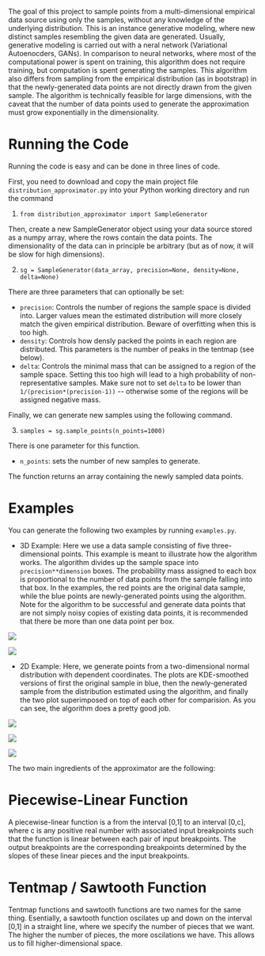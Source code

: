 The goal of this project to sample points from a multi-dimensional empirical data source using only the samples, without any knowledge of the underlying distribution. This is an instance generative modeling, where new distinct samples resembling the given data are generated. Usually, generative modeling is carried out with a neral network (Variational Autoenocders, GANs). In comparison to neural networks, where most of the computational power is spent on training, this algorithm does not require training, but computation is spent generating the samples. This algorithm also differs from sampling from the empirical distribution (as in bootstrap) in that the newly-generated data points are not directly drawn from the given sample. The algorithm is technically feasible for large dimensions, with the caveat that the number of data points used to generate the approximation must grow exponentially in the dimensionality.

# Running the Code
Running the code is easy and can be done in three lines of code.

First, you need to download and copy the main project file `distribution_approximator.py` into your Python working directory and run the command

1. `from distribution_approximator import SampleGenerator` 

Then, create a new SampleGenerator object using your data source stored as a numpy array, where the rows contain the data points. The dimensionality of the data can in principle be arbitrary (but as of now, it will be slow for high dimensions).

2. `sg = SampleGenerator(data_array, precision=None, density=None, delta=None)`

There are three parameters that can optionally be set:
* `precision`: Controls the number of regions the sample space is divided into. Larger values mean the estimated distribution will more closely match the given empirical distribution. Beware of overfitting when this is too high.
* `density`: Controls how densly packed the points in each region are distributed. This parameters is the number of peaks in the tentmap (see below).
* `delta`: Controls the minimal mass that can be assigned to a region of the sample space. Setting this too high will lead to a high probability of non-representative samples. Make sure not to set `delta` to be lower than `1/(precision*(precision-1))` -- otherwise some of the regions will be assigned negative mass.

Finally, we can generate new samples using the following command.

3. `samples = sg.sample_points(n_points=1000)`

There is one parameter for this function.
* `n_points`: sets the number of new samples to generate.

The function returns an array containing the newly sampled data points. 



# Examples
You can generate the following two examples by running `examples.py`.

* 3D Example: Here we use a data sample consisting of five three-dimensional points. This example is meant to illustrate how the algorithm works. The algorithm divides up the sample space into `precision**dimension` boxes. The probability mass assigned to each box is proportional to the number of data points from the sample falling into that box. In the examples, the red points are the original data sample, while the blue points are newly-generated points using the algorithm. Note for the algorithm to be successful and generate data points that are not simply noisy copies of existing data points, it is recommended that there be more than one data point per box.

![](3d_example1.png)

![](3d_example2.png)


* 2D Example: Here, we generate points from a two-dimensional normal distribution with dependent coordinates. The plots are KDE-smoothed versions of first the original sample in blue, then the newly-generated sample from the distribution estimated using the algorithm, and finally the two plot superimposed on top of each other for comparision. As you can see, the algorithm does a pretty good job.

![](2d_example1.png)

![](2d_example2.png)

![](2d_example3.png)


The two main ingredients of the approximator are the following:
# Piecewise-Linear Function
A piecewise-linear function is a from the interval [0,1] to an interval [0,c], where c is any positive real number with associated input breakpoints such that the function is linear between each pair of input breakpoints. The output breakpoints are the corresponding breakpoints determined by the slopes of these linear pieces and the input breakpoints.

# Tentmap / Sawtooth Function
Tentmap functions and sawtooth functions are two names for the same thing. Esentially, a sawtooth function oscilates up and down on the interval [0,1] in a straight line, where we specify the number of pieces that we want. The higher the number of pieces, the more oscilations we have. This allows us to fill higher-dimensional space.
